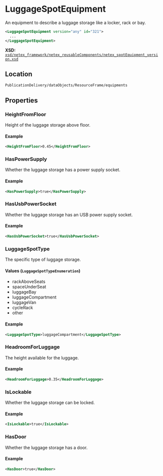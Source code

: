 # LuggageSpotEquipment

An equipment to describe a luggage storage like a locker, rack or bay.

```xml
<LuggageSpotEquipment version="any" id="321">
  ...
</LuggageSpotEquipment>
```

**XSD:** [`xsd/netex_framework/netex_reusableComponents/netex_spotEquipment_version.xsd`](https://github.com/NeTEx-CEN/NeTEx/blob/next/xsd/netex_framework/netex_reusableComponents/netex_spotEquipment_version.xsd#L327)

## Location
```
PublicationDelivery/dataObjects/ResourceFrame/equipments
```

## Properties

### HeightFromFloor

Height of the luggage storage above floor.

#### Example
```xml
<HeightFromFloor>0.45</HeightFromFloor>
```

### HasPowerSupply

Whether the luggage storage has a power supply socket.

#### Example
```xml
<HasPowerSupply>true</HasPowerSupply>
```

### HasUsbPowerSocket

Whether the luggage storage has an USB power supply socket.

#### Example
```xml
<HasUsbPowerSocket>true</HasUsbPowerSocket>
```

### LuggageSpotType

The specific type of luggage storage.

#### Values (`LuggageSpotTypeEnumeration`)
- rackAboveSeats
- spaceUnderSeat
- luggageBay
- luggageCompartment
- luggageVan
- cycleRack
- other

#### Example
```xml
<LuggageSpotType>luggageCompartment</LuggageSpotType>
```

### HeadroomForLuggage

The height available for the luggage.

#### Example
```xml
<HeadroomForLuggage>0.35</HeadroomForLuggage>
```

### IsLockable

Whether the luggage storage can be locked.

#### Example
```xml
<IsLockable>true</IsLockable>
```

### HasDoor

Whether the luggage storage has a door.

#### Example
```xml
<HasDoor>true</HasDoor>
```

